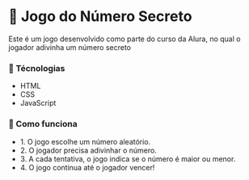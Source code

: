 # 🎲 Jogo do Número Secreto

Este é um jogo desenvolvido como parte do curso da Alura, no qual o jogador adivinha um número secreto

### 🤖 Técnologias

<ul>
    <li>HTML</li>
    <li>CSS</li>
    <li>JavaScript</li>
</ul>

### 🎯 Como funciona

<ul>
    <li> 1. O jogo escolhe um número aleatório.</li>
    <li> 2. O jogador precisa adivinhar o número.</li>
    <li> 3. A cada tentativa, o jogo indica se o número é maior ou menor.</li>
    <li> 4. O jogo continua até o jogador vencer!</li>
</ul>

